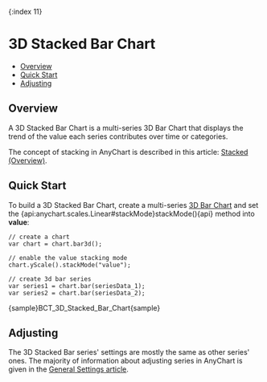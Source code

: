 {:index 11}
# 3D Stacked Bar Chart

* [Overview](#overview)
* [Quick Start](#quick_start)
* [Adjusting](#adjusting)

## Overview

A 3D Stacked Bar Chart is a multi-series 3D Bar Chart that displays the trend of the value each series contributes over time or categories.

The concept of stacking in AnyChart is described in this article: [Stacked (Overview)](../Overview).

## Quick Start

To build a 3D Stacked Bar Chart, create a multi-series [3D Bar Chart](../../3D/Bar_Chart) and set the {api:anychart.scales.Linear#stackMode}stackMode(){api} method into <strong>value</strong>:

```
// create a chart
var chart = chart.bar3d();

// enable the value stacking mode
chart.yScale().stackMode("value");

// create 3d bar series
var series1 = chart.bar(seriesData_1);
var series2 = chart.bar(seriesData_2);
```

{sample}BCT\_3D\_Stacked\_Bar\_Chart{sample}

## Adjusting

The 3D Stacked Bar series' settings are mostly the same as other series' ones. The majority of information about adjusting series in AnyChart is given in the [General Settings article](../../General_Settings).